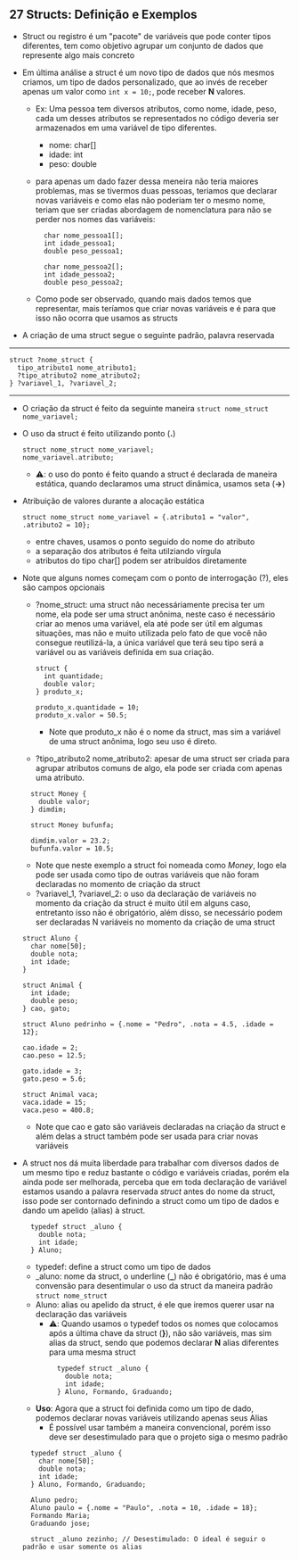 ## 27 Structs: Definição e Exemplos

- Struct ou registro é um "pacote" de variáveis que pode conter tipos diferentes, tem como objetivo agrupar um conjunto de dados que represente algo mais concreto
- Em última análise a struct é um novo tipo de dados que nós mesmos criamos, um tipo de dados personalizado, que ao invés de receber apenas um valor como `int x = 10;`, pode receber **N** valores.

  - Ex: Uma pessoa tem diversos atributos, como nome, idade, peso, cada um desses atributos se representados no código deveria ser armazenados em uma variável de tipo diferentes.
    - nome: char[]
    - idade: int
    - peso: double
  - para apenas um dado fazer dessa meneira não teria maiores problemas, mas se tivermos duas pessoas, teriamos que declarar novas variáveis e como elas não poderiam ter o mesmo nome, teriam que ser criadas abordagem de nomenclatura para não se perder nos nomes das variáveis:

    ```
      char nome_pessoa1[];
      int idade_pessoa1;
      double peso_pessoa1;

      char nome_pessoa2[];
      int idade_pessoa2;
      double peso_pessoa2;
    ```

  - Como pode ser observado, quando mais dados temos que representar, mais teríamos que criar novas variáveis e é para que isso não ocorra que usamos as structs

- A criação de uma struct segue o seguinte padrão, palavra reservada

---

```
struct ?nome_struct {
  tipo_atributo1 nome_atributo1;
  ?tipo_atributo2 nome_atributo2;
} ?variavel_1, ?variavel_2;
```

---

- O criação da struct é feito da seguinte maneira
  `struct nome_struct nome_variavel;`

- O uso da struct é feito utilizando ponto (**.**)

  ```
  struct nome_struct nome_variavel;
  nome_variavel.atributo;
  ```

  - ⚠️: o uso do ponto é feito quando a struct é declarada de maneira estática, quando declaramos uma struct dinâmica, usamos seta (**->**)

- Atribuição de valores durante a alocação estática

  ```
  struct nome_struct nome_variavel = {.atributo1 = "valor", .atributo2 = 10};
  ```

  - entre chaves, usamos o ponto seguido do nome do atributo
  - a separação dos atributos é feita utilziando vírgula
  - atributos do tipo char[] podem ser atribuídos diretamente

- Note que alguns nomes começam com o ponto de interrogação (?), eles são campos opcionais

  - ?nome_struct: uma struct não necessáriamente precisa ter um nome, ela pode ser uma struct anônima, neste caso é necessário criar ao menos uma variável, ela até pode ser útil em algumas situações, mas não e muito utilizada pelo fato de que você não consegue reutilizá-la, a única variável que terá seu tipo será a variável ou as variáveis definida em sua criação.

    ```
    struct {
      int quantidade;
      double valor;
    } produto_x;

    produto_x.quantidade = 10;
    produto_x.valor = 50.5;
    ```

    - Note que produto_x não é o nome da struct, mas sim a variável de uma struct anônima, logo seu uso é direto.

  - ?tipo_atributo2 nome_atributo2: apesar de uma struct ser criada para agrupar atributos comuns de algo, ela pode ser criada com apenas uma atributo.

  ```
    struct Money {
      double valor;
    } dimdim;

    struct Money bufunfa;

    dimdim.valor = 23.2;
    bufunfa.valor = 10.5;
  ```

  - Note que neste exemplo a struct foi nomeada como _Money_, logo ela pode ser usada como tipo de outras variáveis que não foram declaradas no momento de criação da struct
  - ?variavel_1, ?variavel_2: o uso da declaração de variáveis no momento da criação da struct é muito útil em alguns caso, entretanto isso não é obrigatório, além disso, se necessário podem ser declaradas N variáveis no momento da criação de uma struct

  ```
  struct Aluno {
    char nome[50];
    double nota;
    int idade;
  }

  struct Animal {
    int idade;
    double peso;
  } cao, gato;

  struct Aluno pedrinho = {.nome = "Pedro", .nota = 4.5, .idade = 12};

  cao.idade = 2;
  cao.peso = 12.5;

  gato.idade = 3;
  gato.peso = 5.6;

  struct Animal vaca;
  vaca.idade = 15;
  vaca.peso = 400.8;
  ```

  - Note que cao e gato são variáveis declaradas na criação da struct e além delas a struct também pode ser usada para criar novas variáveis

- A struct nos dá muita liberdade para trabalhar com diversos dados de um mesmo tipo e reduz bastante o código e variáveis criadas, porém ela ainda pode ser melhorada, perceba que em toda declaração de variável estamos usando a palavra reservada _struct_ antes do nome da struct, isso pode ser contornado definindo a struct como um tipo de dados e dando um apelido (alias) à struct.

  ```
    typedef struct _aluno {
      double nota;
      int idade;
    } Aluno;
  ```

  - typedef: define a struct como um tipo de dados
  - \_aluno: nome da struct, o underline (**\_**) não é obrigatório, mas é uma convensão para desentimular o uso da struct da maneira padrão `struct nome_struct`
  - Aluno: alias ou apelido da struct, é ele que iremos querer usar na declaração das variáveis
    - ⚠️: Quando usamos o typedef todos os nomes que colocamos após a última chave da struct (**}**), não são variáveis, mas sim alias da struct, sendo que podemos declarar **N** alias diferentes para uma mesma struct
      ```
        typedef struct _aluno {
          double nota;
          int idade;
        } Aluno, Formando, Graduando;
      ```
  - **Uso**: Agora que a struct foi definida como um tipo de dado, podemos declarar novas variáveis utilizando apenas seus Alias
    - É possível usar também a maneira convencional, porém isso deve ser desestimulado para que o projeto siga o mesmo padrão

  ```
    typedef struct _aluno {
      char nome[50];
      double nota;
      int idade;
    } Aluno, Formando, Graduando;

    Aluno pedro;
    Aluno paulo = {.nome = "Paulo", .nota = 10, .idade = 18};
    Formando Maria;
    Graduando jose;

    struct _aluno zezinho; // Desestimulado: O ideal é seguir o padrão e usar somente os alias
  ```

